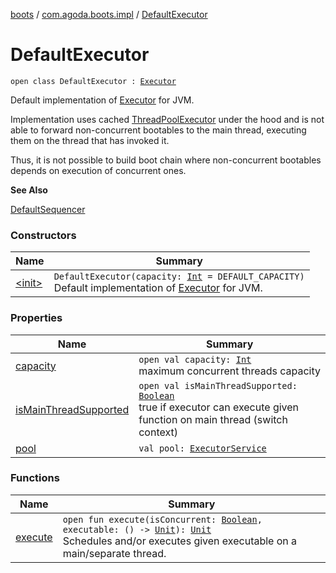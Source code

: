 [boots](../../index.md) / [com.agoda.boots.impl](../index.md) / [DefaultExecutor](./index.md)

# DefaultExecutor

`open class DefaultExecutor : `[`Executor`](../../com.agoda.boots/-executor/index.md)

Default implementation of [Executor](../../com.agoda.boots/-executor/index.md) for JVM.

Implementation uses cached [ThreadPoolExecutor](http://docs.oracle.com/javase/6/docs/api/java/util/concurrent/ThreadPoolExecutor.html) under the hood and is not able
to forward non-concurrent bootables to the main thread, executing them on the thread
that has invoked it.

Thus, it is not possible to build boot chain where non-concurrent bootables depends on
execution of concurrent ones.

**See Also**

[DefaultSequencer](../-default-sequencer/index.md)

### Constructors

| Name | Summary |
|---|---|
| [&lt;init&gt;](-init-.md) | `DefaultExecutor(capacity: `[`Int`](https://kotlinlang.org/api/latest/jvm/stdlib/kotlin/-int/index.html)` = DEFAULT_CAPACITY)`<br>Default implementation of [Executor](../../com.agoda.boots/-executor/index.md) for JVM. |

### Properties

| Name | Summary |
|---|---|
| [capacity](capacity.md) | `open val capacity: `[`Int`](https://kotlinlang.org/api/latest/jvm/stdlib/kotlin/-int/index.html)<br>maximum concurrent threads capacity |
| [isMainThreadSupported](is-main-thread-supported.md) | `open val isMainThreadSupported: `[`Boolean`](https://kotlinlang.org/api/latest/jvm/stdlib/kotlin/-boolean/index.html)<br>true if executor can execute given function on main thread (switch context) |
| [pool](pool.md) | `val pool: `[`ExecutorService`](http://docs.oracle.com/javase/6/docs/api/java/util/concurrent/ExecutorService.html) |

### Functions

| Name | Summary |
|---|---|
| [execute](execute.md) | `open fun execute(isConcurrent: `[`Boolean`](https://kotlinlang.org/api/latest/jvm/stdlib/kotlin/-boolean/index.html)`, executable: () -> `[`Unit`](https://kotlinlang.org/api/latest/jvm/stdlib/kotlin/-unit/index.html)`): `[`Unit`](https://kotlinlang.org/api/latest/jvm/stdlib/kotlin/-unit/index.html)<br>Schedules and/or executes given executable on a main/separate thread. |
